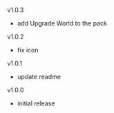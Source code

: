 v1.0.3
- add Upgrade World to the pack

v1.0.2
- fix icon

v1.0.1
- update readme

v1.0.0
- initial release